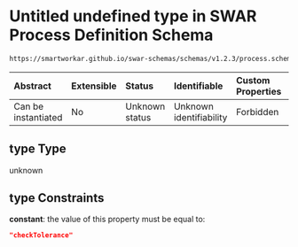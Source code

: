 # Untitled undefined type in SWAR Process Definition Schema

```txt
https://smartworkar.github.io/swar-schemas/schemas/v1.2.3/process.schema.json#/properties/activities/patternProperties/^[A-Za-z0-9_]+$/properties/instructions/patternProperties/^[A-Za-z0-9_]+$/properties/implementation/oneOf/7/properties/type
```



| Abstract            | Extensible | Status         | Identifiable            | Custom Properties | Additional Properties | Access Restrictions | Defined In                                                                 |
| :------------------ | :--------- | :------------- | :---------------------- | :---------------- | :-------------------- | :------------------ | :------------------------------------------------------------------------- |
| Can be instantiated | No         | Unknown status | Unknown identifiability | Forbidden         | Allowed               | none                | [process.schema.json\*](../out/process.schema.json "open original schema") |

## type Type

unknown

## type Constraints

**constant**: the value of this property must be equal to:

```json
"checkTolerance"
```
